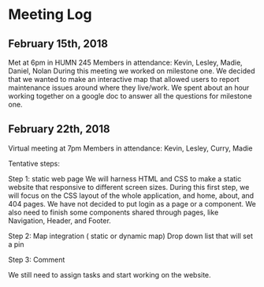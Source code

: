 # Meeting Log

## February 15th, 2018
Met at 6pm in HUMN 245
Members in attendance: Kevin, Lesley, Madie, Daniel, Nolan
During this meeting we worked on milestone one. We decided that we wanted to make an interactive map that allowed users to report maintenance issues around where they live/work. We spent about an hour working together on a google doc to answer all the questions for milestone one.

## February 22th, 2018
Virtual meeting at 7pm
Members in attendance: Kevin, Lesley, Curry, Madie

Tentative steps:

Step 1: static web page
We will harness HTML and CSS to make a static website that responsive to different screen sizes. During this first step, we will focus on the CSS layout of the whole application, and home, about, and 404 pages. We have not decided to put login as a page or a component. We also need to finish some components shared through pages, like Navigation, Header, and Footer.

Step 2:
Map integration ( static or dynamic map)
Drop down list that will set a pin

Step 3:
Comment

We still need to assign tasks and start working on the website.
